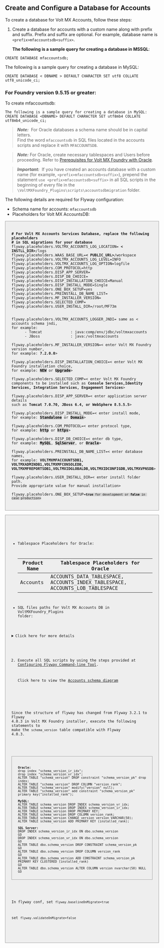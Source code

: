                               

Create and Configure a Database for Accounts
--------------------------------------------

To create a database for Volt MX Accounts, follow these steps:

1.  Create a database for accounts with a custom name along with prefix and suffix. Prefix and suffix are optional. For example, database name is `<prefix>mfaccountsdb<suffix>`.
    
    **The following is a sample query for creating a database in MSSQL**:
    
```
CREATE DATABASE mfaccountsdb;
```
The following is a sample query for creating a database in MySQL:
```
CREATE DATABASE < DBNAME > DEFAULT CHARACTER SET utf8 COLLATE utf8_unicode_ci;
```

### For Foundry version 9.5.15 or greater:

To create mfaccountsdb:

```
The following is a sample query for creating a database in MySQL: CREATE DATABASE <DBNAME> DEFAULT CHARACTER SET utf8mb4 COLLATE utf8mb4_unicode_ci;
```
 
> **_Note:_**  For Oracle databases a schema name should be in capital letters.  
Find the word `mfaccountsdb` in SQL files located in the accounts scripts and replace it with `MFACCOUNTSDB`.
    
> **_Note:_** For Oracle, create necessary tablespaces and Users before proceeding. Refer to [Prerequisites for Volt MX Foundry with Oracle](Database_Prerequsites.md#prerequisites-for-volt-mx-foundry-with-oracle).
    
> **_Important:_**  If you have created an accounts database with a custom name (for example, `<prefix>mfaccountsdb<suffix>`), prepend the statement `use <prefix>mfaccountsdb<suffix>` in all SQL scripts in the beginning of every file in the `\VoltMXFoundry_Plugins\scripts\accountsdbmigration` folder.
    
The following details are required for Flyway configuration:
    
*   Schema name for accounts: `mfaccountsdb`
 *   Placeholders for Volt MX AccountsDB:

<pre>
<code style="display:block;background-color:#eee;border: 1px solid #999;padding: 20px;">
<strong># For Volt MX Accounts Services Database, replace the following placeholders</strong>
<strong># in SQL migrations for your database</strong>
flyway.placeholders.VOLTMX_ACCOUNTS_LOG_LOCATION= <strong>< INSTLL_DIR></strong>/logs
flyway.placeholders.WAAS_BASE_URL=<strong>< PUBLIC_URL></strong>/workspace
flyway.placeholders.VOLTMX_ACCOUNTS_LOG_LEVEL=INFO
flyway.placeholders.VOLTMX_ACCOUNTS_LOG_OPTION=logfile
flyway.placeholders.COM_PROTOCOL=http
flyway.placeholders.DISP_APP_SERVER=
flyway.placeholders.DISP_DB_CHOICE=
flyway.placeholders.DISP_INSTALLATION_CHOICE=Manual
flyway.placeholders.DISP_INSTALL_MODE=Single
flyway.placeholders.ONE_BOX_SETUP=yes
flyway.placeholders.PREINSTALL_DB_NAME_LIST=
flyway.placeholders.MF_INSTALLER_VERSION=
flyway.placeholders.SELECTED_COMP=
flyway.placeholders.USER_INSTALL_DIR=/root/MF73m
        

flyway.placeholders.VOLTMX_ACCOUNTS_LOGGER_JNDI= same as < accounts schema jndi, 
for example: 
      - Tomcat             : java:comp/env/jdbc/voltmxaccounts
      - JBoss              : java:/voltmxaccounts
        
flyway.placeholders.MF_INSTALLER_VERSION=< enter Volt MX Foundry version number,
for example: <strong>7.2.0.0</strong>>
        
flyway.placeholders.DISP_INSTALLATION_CHOICE=< enter Volt MX Foundry installation choice, 
for example: <mark style="background:lightgrey"><strong>NEW</strong></mark> or <mark style="background:lightgrey"><strong>Upgrade</strong></mark>>
        
flyway.placeholders.SELECTED_COMP=< enter Volt MX Foundry components to be installed such as <strong>Console Services,Identity Services, Integration Services, Engagement Services</strong>>
        
flyway.placeholders.DISP_APP_SERVER=< enter application server details 
such as <strong>Tomcat 7.0.70, JBoss 6.4, or WebSphere 8.5.5.5</strong>>
        
flyway.placeholders.DISP_INSTALL_MODE=< enter install mode, 
for example: <mark style="background:lightgrey"><strong>Standalone</strong></mark> or <mark style="background:lightgrey"><strong>Domain</strong></mark>>
        
flyway.placeholders.COM_PROTOCOL=< enter protocol type, 
for example: <mark style="background:lightgrey"><strong>http</strong></mark> or <mark style="background:lightgrey"><strong>https</strong></mark>>
        
flyway.placeholders.DISP_DB_CHOICE=< enter db type, 
for example: <mark style="background:lightgrey"><strong>MySQL</strong></mark>, <mark style="background:lightgrey"><strong>SqlServer</strong></mark>, or <mark style="background:lightgrey"><strong>Oracle</strong></mark>>
        
flyway.placeholders.PREINSTALL_DB_NAME_LIST=< enter database names, 
for example: <strong>VOLTMXMFACCOUNTSDB1, VOLTMXADMINDB1,VOLTMXMFCONSOLEDB,
VOLTMXMFREPORTSDB1,VOLTMXIDGLOBALDB,VOLTMXIDCONFIGDB,VOLTMXVPNSDB</strong>>
        
flyway.placeholders.USER_INSTALL_DIR=< enter install folder path. 
Provide appropriate value for manual installation>
        
flyway.placeholders.ONE_BOX_SETUP=<code enter the choice for one node setup 
such as <mark style="background:lightgrey"><strong>true</strong></mark> for development or <mark style="background:lightgrey"><strong>false</strong></mark> in case production>
</code>
</pre>


*   Tablespace Placeholders for Oracle:

    | Product Name | Tablespace Placeholders for Oracle |
    | --- | --- |
    | Accounts | ACCOUNTS\_DATA\_TABLESPACE, ACCOUNTS\_INDEX\_TABLESPACE, ACCOUNTS\_LOB\_TABLESPACE |
        

*   SQL files paths for Volt MX Accounts DB in VoltMXFoundry\_Plugins folder:
        
<details close markdown="block"><summary>Click here for more details</summary>
<table>
<tr>
<th>Path for SQL files in the QuantumFabric_Plugins folder</th>
<th>Database</th>
<th>Component</th>
</tr>
<tr>
<td>\VoltMXFoundry_Plugins\scripts\accountsdbmigration</td>
<td>MySQL</td>
<td rowspan=3>Accounts</td>
</tr>
<tr>
<td>\VoltMXFoundry_Plugins\scripts\migrations-accounts-oracle</td>
<td>Oracle</td>
</tr>
<tr>
<td>\VoltMXFoundry_Plugins\scripts\migrations-accounts-sqlserver</td>
<td>SQL Server</td>
</tr>
</table>
</details>


2.  Execute all SQL scripts by using the steps provided at [Configuring Flyway Command-line Tool](FlywayNew.md).
    
    Click here to view the [Accounts schema diagram](Resources/Images/accounts.png)


    <!-- Click here to view the [Accounts schema diagram](http://docs.voltmx.com/8_x_PDFs/MFSchema_Diagrams/accounts.png) -->
    

Since the structure of flyway has changed from Flyway 3.2.1 to Flyway 4.0.3 in Volt MX Foundry installer, execute the following statements to make the `schema_version` table compatible with Flyway 4.0.3.

<!-- ```


``` -->

<pre>
<code style="display: block;background-color: #eee;border: 1px solid #999;padding: 20px;">
<strong>Oracle:</strong>  
drop index "schema_version_ir_idx";  
drop index "schema_version_vr_idx";  
ALTER TABLE "schema_version" DROP constraint "schema_version_pk" drop index;  
ALTER TABLE "schema_version" DROP COLUMN "version_rank";  
ALTER TABLE "schema_version" modify("version" null);  
ALTER TABLE "schema_version" add constraint "schema_version_pk" primary key("installed_rank");  
  
<strong>MySQL:</strong>  
ALTER TABLE schema_version DROP INDEX schema_version_vr_idx;  
ALTER TABLE schema_version DROP INDEX schema_version_ir_idx;  
ALTER TABLE schema_version DROP PRIMARY KEY;  
ALTER TABLE schema_version DROP COLUMN version_rank;  
ALTER TABLE schema_version CHANGE version version VARCHAR(50);  
ALTER TABLE schema_version ADD PRIMARY KEY (installed_rank);  
  
<strong>SQL Server:</strong>  
DROP INDEX schema_version_ir_idx ON dbo.schema_version  
GO  
DROP INDEX schema_version_vr_idx ON dbo.schema_version  
GO  
ALTER TABLE dbo.schema_version DROP CONSTRAINT schema_version_pk  
GO  
ALTER TABLE dbo.schema_version DROP COLUMN version_rank  
GO  
ALTER TABLE dbo.schema_version ADD CONSTRAINT schema_version_pk PRIMARY KEY CLUSTERED (installed_rank)  
GO  
ALTER TABLE dbo.schema_version ALTER COLUMN version nvarchar(50) NULL  
GO
</code>
</pre>


In flyway conf, set `flyway.baselineOnMigrate=true`

set `flyway.validateOnMigrate=false`
